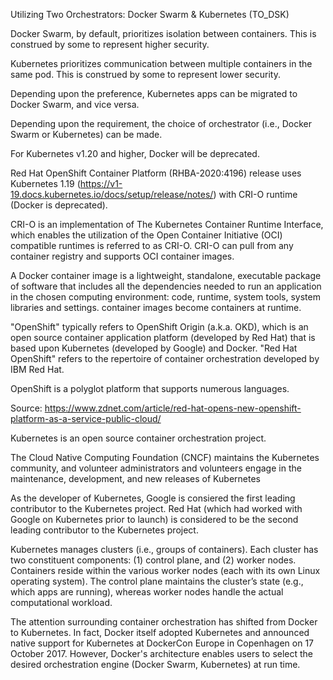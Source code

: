 


Utilizing Two Orchestrators: Docker Swarm &amp; Kubernetes (TO_DSK)

Docker Swarm, by default, prioritizes isolation between containers. This is construed by some to represent higher security.

Kubernetes prioritizes communication between multiple containers in the same pod. This is construed by some to represent lower security.

Depending upon the preference, Kubernetes apps can be migrated to Docker Swarm, and vice versa.

Depending upon the requirement, the choice of orchestrator (i.e., Docker Swarm or Kubernetes) can be made.


For Kubernetes v1.20 and higher, Docker will be deprecated.


Red Hat OpenShift Container Platform (RHBA-2020:4196) release uses Kubernetes 1.19 (https://v1-19.docs.kubernetes.io/docs/setup/release/notes/) with CRI-O runtime (Docker is deprecated).


CRI-O is an implementation of The Kubernetes Container Runtime Interface, which enables the utilization of the Open Container Initiative (OCI) compatible runtimes is referred to as CRI-O. CRI-O can pull from any container registry and supports OCI container images. 

A Docker container image is a lightweight, standalone, executable package of software that includes all the dependencies needed to run an application in the chosen computing environment: code, runtime, system tools, system libraries and settings. container images become containers at runtime.



"OpenShift" typically refers to OpenShift Origin (a.k.a. OKD), which is an open source container application platform (developed by Red Hat) that is based upon Kubernetes (developed by Google) and Docker. "Red Hat OpenShift" refers to the repertoire of container orchestration developed by IBM Red Hat.

OpenShift is a polyglot platform that supports numerous languages.

Source: https://www.zdnet.com/article/red-hat-opens-new-openshift-platform-as-a-service-public-cloud/

Kubernetes is an open source container orchestration project. 

The Cloud Native Computing Foundation (CNCF) maintains the Kubernetes community, and volunteer administrators and volunteers engage in the maintenance, development, and new releases of Kubernetes


As the developer of Kubernetes, Google is consiered the first leading contributor to the Kubernetes project. Red Hat (which had worked with Google on Kubernetes prior to launch) is considered to be the second leading contributor to the Kubernetes project.


Kubernetes manages clusters (i.e., groups of containers). Each cluster has two constituent components: (1) control plane, and (2) worker nodes. Containers reside within the various worker nodes (each with its own Linux operating system). The control plane maintains the cluster’s state (e.g., which apps are running), whereas worker nodes handle the actual computational workload.


The attention surrounding container orchestration has shifted from Docker to Kubernetes. In fact, Docker itself adopted Kubernetes and announced native support for Kubernetes at DockerCon Europe in Copenhagen on 17 October 2017. However, Docker's architecture enables users to select the desired orchestration engine (Docker Swarm, Kubernetes) at run time.


